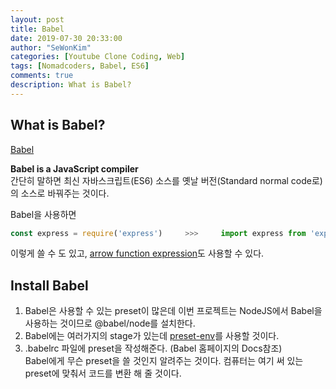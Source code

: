 ```yaml
---
layout: post
title: Babel
date: 2019-07-30 20:33:00
author: "SeWonKim"
categories: [Youtube Clone Coding, Web]
tags: [Nomadcoders, Babel, ES6]
comments: true
description: What is Babel?
---
```



## What is Babel?
[Babel](https://babeljs.io/)

**Babel is a JavaScript compiler**     
간단히 말하면 최신 자바스크립트(ES6) 소스를 옛날 버전(Standard normal code로)의 소스로 바꿔주는 것이다.

Babel을 사용하면     
```javascript
const express = require('express')     >>>     import express from 'express' 
```
이렇게 쓸 수 도 있고, [arrow function expression](https://developer.mozilla.org/ko/docs/Web/JavaScript/Reference/Functions/%EC%95%A0%EB%A1%9C%EC%9A%B0_%ED%8E%91%EC%85%98)도 사용할 수 있다.


## Install Babel
1. Babel은 사용할 수 있는 preset이 많은데 이번 프로젝트는 NodeJS에서 Babel을 사용하는 것이므로 @babel/node를 설치한다.
2. Babel에는 여러가지의 stage가 있는데 [preset-env](https://babeljs.io/docs/en/babel-preset-env)를 사용할 것이다.
3. .babelrc 파일에 preset을 작성해준다. (Babel 홈페이지의 Docs참조)     
Babel에게 무슨 preset을 쓸 것인지 알려주는 것이다. 컴퓨터는 여기 써 있는 preset에 맞춰서 코드를 변환 해 줄 것이다.

